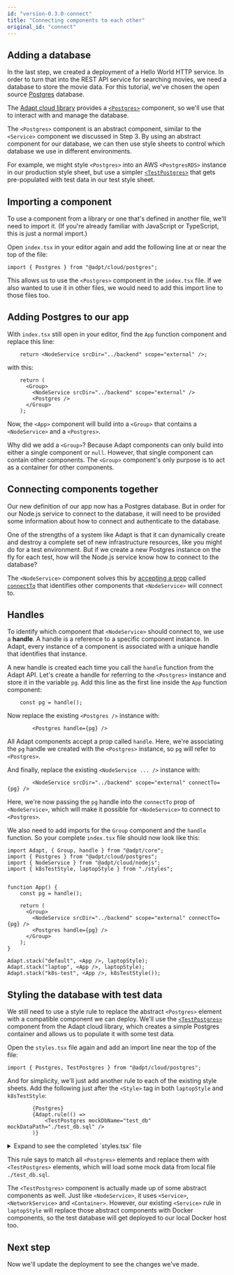 ```yaml
---
id: "version-0.3.0-connect"
title: "Connecting components to each other"
original_id: "connect"
---
```


<!-- DOCTOC SKIP -->

## Adding a database

In the last step, we created a deployment of a Hello World HTTP service.
In order to turn that into the REST API service for searching movies, we need a database to store the movie data.
For this tutorial, we've chosen the open source [Postgres](https://www.postgresql.org/) database.

The [Adapt cloud library](../api/cloud/index.md) provides a [`<Postgres>`](../api/cloud/cloud.postgres.postgres.md) component, so we'll use that to interact with and manage the database.

The `<Postgres>` component is an abstract component, similar to the `<Service>` component we discussed in Step 3.
By using an abstract component for our database, we can then use style sheets to control which database we use in different environments.

For example, we might style `<Postgres>` into an AWS `<PostgresRDS>` instance in our production style sheet, but use a simpler [`<TestPostgres>`](../api/cloud/cloud.postgres.testpostgres.md) that gets pre-populated with test data in our test style sheet.

## Importing a component

To use a component from a library or one that's defined in another file, we'll need to import it.
(If you're already familiar with JavaScript or TypeScript, this is just a normal import.)

Open `index.tsx` in your editor again and add the following line at or near the top of the file:

```tsx
import { Postgres } from "@adpt/cloud/postgres";
```

This allows us to use the `<Postgres>` component in the `index.tsx` file.
If we also wanted to use it in other files, we would need to add this import line to those files too.

## Adding Postgres to our app

With `index.tsx` still open in your editor, find the `App` function component and replace this line:

```tsx
    return <NodeService srcDir="../backend" scope="external" />;
```

with this:

```tsx
    return (
      <Group>
        <NodeService srcDir="../backend" scope="external" />
        <Postgres />
      </Group>
    );
```

Now, the `<App>` component will build into a `<Group>` that contains a `<NodeService>` and a `<Postgres>`.

Why did we add a `<Group>`?
Because Adapt components can only build into either a single component or `null`.
However, that single component can contain other components.
The `<Group>` component's only purpose is to act as a container for other components.

## Connecting components together

Our new definition of our app now has a Postgres database.
But in order for our Node.js service to connect to the database, it will need to be provided some information about how to connect and authenticate to the database.

One of the strengths of a system like Adapt is that it can dynamically create and destroy a complete set of new infrastructure resources, like you might do for a test environment.
But if we create a new Postgres instance on the fly for each test, how will the Node.js service know how to connect to the database?

The `<NodeService>` component solves this by [accepting a prop](../api/cloud/cloud.nodejs.nodeserviceprops) called [`connectTo`](../api/cloud/cloud.nodejs.nodeserviceprops.connectto) that identifies other components that `<NodeService>` will connect to.

## Handles

To identify which component that `<NodeService>` should connect to, we use a **handle**.
A handle is a reference to a specific component instance.
In Adapt, every instance of a component is associated with a unique handle that identifies that instance.

A new handle is created each time you call the `handle` function from the Adapt API.
Let's create a handle for referring to the `<Postgres>` instance and store it in the variable `pg`.
Add this line as the first line inside the `App` function component:

```tsx
    const pg = handle();
```

Now replace the existing `<Postgres />` instance with:

```tsx
        <Postgres handle={pg} />
```

All Adapt components accept a prop called `handle`.
Here, we're associating the `pg` handle we created with the `<Postgres>` instance, so `pg` will refer to `<Postgres>`.

And finally, replace the existing `<NodeService ... />` instance with:

```tsx
        <NodeService srcDir="../backend" scope="external" connectTo={pg} />
```

Here, we're now passing the `pg` handle into the `connectTo` prop of `<NodeService>`, which will make it possible for `<NodeService>` to connect to `<Postgres>`.

We also need to add imports for the `Group` component and the `handle` function.
So your complete `index.tsx` file should now look like this:
<!-- doctest file-replace { file: "index.tsx" } -->

```tsx
import Adapt, { Group, handle } from "@adpt/core";
import { Postgres } from "@adpt/cloud/postgres";
import { NodeService } from "@adpt/cloud/nodejs";
import { k8sTestStyle, laptopStyle } from "./styles";


function App() {
    const pg = handle();

    return (
      <Group>
        <NodeService srcDir="../backend" scope="external" connectTo={pg} />
        <Postgres handle={pg} />
      </Group>
    );
}

Adapt.stack("default", <App />, laptopStyle);
Adapt.stack("laptop", <App />, laptopStyle);
Adapt.stack("k8s-test", <App />, k8sTestStyle());
```

## Styling the database with test data

We still need to use a style rule to replace the abstract `<Postgres>` element with a compatible component we can deploy.
We'll use the [`<TestPostgres>`](../api/cloud/cloud.postgres.testpostgres.md) component from the Adapt cloud library, which creates a simple Postgres container and allows us to populate it with some test data.

Open the `styles.tsx` file again and add an import line near the top of the file:

```tsx
import { Postgres, TestPostgres } from "@adpt/cloud/postgres";
```

And for simplicity, we'll just add another rule to each of the existing style sheets.
Add the following just after the `<Style>` tag in both `laptopStyle` and `k8sTestStyle`:

```tsx
        {Postgres}
        {Adapt.rule(() =>
            <TestPostgres mockDbName="test_db" mockDataPath="./test_db.sql" />
        )}
```

<details>
<summary>Expand to see the completed `styles.tsx` file</summary>

<!-- doctest file-replace { file: "styles.tsx" } -->

```tsx
import Adapt, { Style } from "@adpt/core";

import { Service } from "@adpt/cloud";
import { ServiceContainerSet } from "@adpt/cloud/docker";
import { makeClusterInfo, ServiceDeployment } from "@adpt/cloud/k8s";
import { Postgres, TestPostgres } from "@adpt/cloud/postgres";


export async function clusterInfo() {
    return makeClusterInfo({ registryUrl: process.env.KUBE_DOCKER_REPO || undefined });
}

/*
 * Laptop testing style - deploys to local Docker instance
 */
export const laptopStyle =
    <Style>
        {Postgres}
        {Adapt.rule(() =>
            <TestPostgres mockDbName="test_db" mockDataPath="./test_db.sql" />
        )}

        {Service}
        {Adapt.rule(({ handle, ...remainingProps }) =>
            <ServiceContainerSet dockerHost={process.env.DOCKER_HOST} {...remainingProps} />)}
    </Style>;

/*
 * Kubernetes testing style
 */
export async function k8sTestStyle() {
    const info = await clusterInfo();
    return (
        <Style>
            {Postgres}
            {Adapt.rule(() =>
                <TestPostgres mockDbName="test_db" mockDataPath="./test_db.sql" />
            )}

            {Service}
            {Adapt.rule((matchedProps) => {
                const { handle, ...remainingProps } = matchedProps;
                return <ServiceDeployment config={info} {...remainingProps} />;
            })}
        </Style>
    );
}
```

</details>

This rule says to match all `<Postgres>` elements and replace them with `<TestPostgres>` elements, which will load some mock data from local file `./test_db.sql`.

The `<TestPostgres>` component is actually made up of some abstract components as well.
Just like `<NodeService>`, it uses `<Service>`, `<NetworkService>` and `<Container>`.
However, our existing `<Service>` rule in `laptopStyle` will replace those abstract components with Docker components, so the test database will get deployed to our local Docker host too.

## Next step

Now we'll update the deployment to see the changes we've made.

